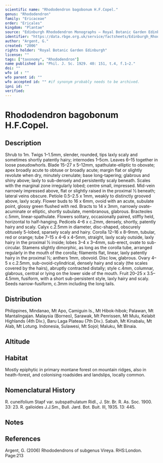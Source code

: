 ```yaml
---
scientific name: "Rhododendron bagobonum H.F.Copel."
genus: "Rhododendron"
family: "Ericaceae"
order: "Ericales"
kingdom: "Plantae"
source: "Edinburgh Rhododendron Monographs – Royal Botanic Garden Edinburgh"
identifier: "https://data.rbge.org.uk/service/factsheets/Edinburgh_Rhododendron_Monographs.xhtml"
author: "Argent, G."
created: "2006"
rights holder: "Royal Botanic Garden Edinburgh"
license: ""
tags: ["taxonomy", "Rhododendron"]
name published in: "Phil. J. Sc. 1929. 40: 151, t.4, f.1–2."
doi: ""
wfo id : ""
wfo parent id: ""
wfo accepted id: "" #if synonym probably needs to be archived.                      
ipni id: ""
verified:
---
```


                       

# Rhododendron bagobonum H.F.Copel.

## Description
Shrub to 1m. Twigs 1–1.5mm, slender, rounded, tips laxly scaly and sometimes shortly patently hairy; internodes 1–5cm. Leaves 6–15 together in loose pseudo­whorls. Blade 15–27 x 5–12mm, spathulate-elliptic to obovate; apex broadly acute to obtuse or broadly acute; margin flat or slightly revolute when dry, minutely crenulate; base long-tapering; glabrous and shiny above; laxly to sub-densely and persistently scaly beneath. Scales with the marginal zone irregularly lobed; centre small, impressed. Mid-vein narrowly impressed above, flat or slightly raised in the proximal ½ beneath; lateral veins obscure. Petiole 0.5–2.5 x 1mm, weakly to distinctly grooved above, laxly scaly. Flower buds to 16 x 6mm, ovoid with an acute, subulate point, glossy green flushed with red. Bracts to 14 x 3mm, narrowly ovate-acuminate or elliptic, shortly subulate, membranous, glabrous. Bracteoles c.5mm, linear-spathulate. Flowers solitary, occasionally paired, stiffly held, horizontal to half-hanging. Pedicels 4–6 x c.2mm, densely, shortly, patently hairy and scaly. Calyx c.2.5mm in diameter, disc-shaped, obscurely obtusely 5-lobed, sparsely scaly and hairy. Corolla 12–16 x 8–9mm, tubular, red or orange; tube 7–15 x 4–6 x 4–5mm, straight, laxly scaly outside, laxly hairy in the proximal ½ inside; lobes 3–4 x 3–4mm, sub-erect, ovate to sub-circular. Stamens slightly dimorphic, as long as the corolla tube, arranged regularly in the mouth of the corolla; filaments flat, linear, laxly patently hairy in the proximal ½; anthers 1mm, obovoid. Disc low, glabrous. Ovary 4–5 x c.2.5mm, sub-ovoid-cylindrical, densely hairy and scaly (the scales covered by the hairs), abruptly contracted distally; style c.4mm, columnar, glabrous, central or lying on the lower side of the mouth. Fruit 20–25 x 3.5–4.5mm, fusiform, with a short sub-persistent style, laxly hairy and scaly. Seeds narrow-fusiform, c.3mm including the long tails.

## Distribution
Philippines, Mindanao, Mt Apo, Camiguin Is., Mt Hibok-hibok; Palawan, Mt Mantalingajan. Malaysia (Borneo), Sarawak, Mt Penrissen, Mt Mulu, Kelabit Highlands (4th Div.), Baru Laga Plateau (7th Div.). Sabah, Mt Kinabalu, Mt Alab, Mt Lotung. Indonesia, Sulawesi, Mt Sojol; Maluku, Mt Binaia.

## Altitude


## Habitat
Mostly epiphytic in primary montane forest on mountain ridges, also in heath-forest, and colonising roadsides and landslips, locally common.

## Nomenclatural History
R. cuneifolium Stapf var. subspathulatum Ridl., J. Str. Br. R. As. Soc. 1900. 33: 23. R. galioides J.J.Sm., Bull. Jard. Bot. Buit. III, 1935. 13: 445.
                       
## Notes


## References

Argent, G. (2006) Rhododendrons of subgenus Vireya. RHS:London. Page:213
